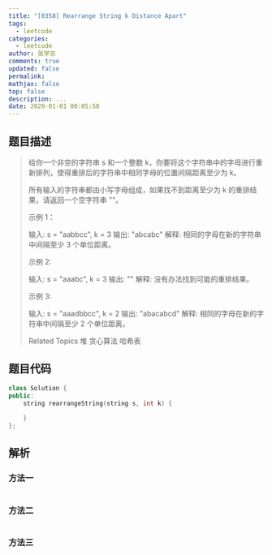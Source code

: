 ```yaml
---
title: "[0358] Rearrange String k Distance Apart"
tags:
  - leetcode
categories:
  - leetcode
author: 张学志
comments: true
updated: false
permalink:
mathjax: false
top: false
description: ...
date: 2020-01-01 00:05:58
---
```


## 题目描述

> 给你一个非空的字符串 s 和一个整数 k，你要将这个字符串中的字母进行重新排列，使得重排后的字符串中相同字母的位置间隔距离至少为 k。 
> 
> 所有输入的字符串都由小写字母组成，如果找不到距离至少为 k 的重排结果，请返回一个空字符串 ""。 
> 
> 示例 1： 
> 
> 输入: s = "aabbcc", k = 3
> 输出: "abcabc" 
> 解释: 相同的字母在新的字符串中间隔至少 3 个单位距离。
> 
> 
> 示例 2: 
> 
> 输入: s = "aaabc", k = 3
> 输出: "" 
> 解释: 没有办法找到可能的重排结果。
> 
> 
> 示例 3: 
> 
> 输入: s = "aaadbbcc", k = 2
> 输出: "abacabcd"
> 解释: 相同的字母在新的字符串中间隔至少 2 个单位距离。
> 
> Related Topics 堆 贪心算法 哈希表

## 题目代码

```cpp
class Solution {
public:
    string rearrangeString(string s, int k) {
        
    }
};
```

## 解析

### 方法一

```cpp

```

### 方法二

```cpp

```

### 方法三

```cpp

```

